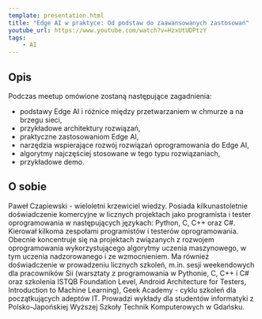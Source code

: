 ```yaml
---
template: presentation.html
title: "Edge AI w praktyce: Od podstaw do zaawansowanych zastosowań"
youtube_url: https://www.youtube.com/watch?v=HzxUtUDPtzY
tags:
    - AI
---
```


## Opis
Podczas meetup omówione zostaną następujące zagadnienia:

- podstawy Edge AI i różnice między przetwarzaniem w chmurze a na brzegu sieci,
- przykładowe architektury rozwiązań,
- praktyczne zastosowaniom Edge AI,
- narzędzia wspierające rozwój rozwiązań oprogramowania do Edge AI,
- algorytmy najczęściej stosowane w tego typu rozwiązaniach,
- przykładowe demo.

## O sobie
Paweł Czapiewski - wieloletni krzewiciel wiedzy. Posiada kilkunastoletnie doświadczenie komercyjne w licznych projektach jako programista i tester oprogramowania w następujących językach: Python, C, C++ oraz C#. Kierował kilkoma zespołami programistów i testerów oprogramowania. Obecnie koncentruje się na projektach związanych z rozwojem oprogramowania wykorzystującego algorytmy uczenia maszynowego, w tym uczenia nadzorowanego i ze wzmocnieniem. Ma również doświadczenie w prowadzeniu licznych szkoleń, m.in. sesji weekendowych dla pracowników Sii (warsztaty z programowania w Pythonie, C, C++ i C# oraz szkolenia ISTQB Foundation Level, Android Architecture for Testers, Introduction to Machine Learning), Geek Academy - cyklu szkoleń dla początkujących adeptów IT. Prowadzi wykłady dla studentów informatyki z Polsko-Japońskiej Wyższej Szkoły Technik Komputerowych w Gdańsku.

